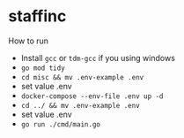 # staffinc

How to run

- Install `gcc` or `tdm-gcc` if you using windows
- `go mod tidy`
- `cd misc && mv .env-example .env`
- set value .env
- `docker-compose --env-file .env up -d`
- `cd ../ && mv .env-example .env`
- set value .env
- `go run ./cmd/main.go`
